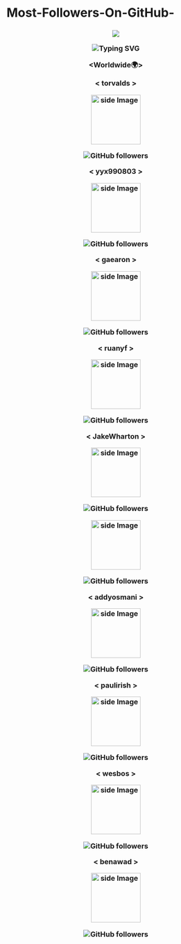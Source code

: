 # Most-Followers-On-GitHub-


<h3 align="center">

![](https://capsule-render.vercel.app/api?type=waving&color=gradient&height=150&section=header)

<p align="center">
  <div align="center">
    <img
        src="https://readme-typing-svg.herokuapp.com?font=GlossAndBloom&size=30&duration=4997&color=993300&background=FF673200&center=true&vCenter=true&lines=MOST+FOLLOWERS+;ON+GITHUB+;"
            alt="Typing SVG"
        />
    </a>
</p>
</div>

<Worldwide🌍>


< torvalds >

<img src="https://avatars.githubusercontent.com/u/1024025?v=4" alt="side Image" align="center" width="114" height="auto" />

![GitHub followers](https://img.shields.io/github/followers/torvalds?style=flat&label=FOLLOWERS)

< yyx990803 >

<img src="https://avatars.githubusercontent.com/u/499550?v=4" alt="side Image" align="center" width="114" height="auto" />

![GitHub followers](https://img.shields.io/github/followers/yyx990803?style=flat&label=FOLLOWERS)

< gaearon >

<img src="https://avatars.githubusercontent.com/u/810438?v=4" alt="side Image" align="center" width="114" height="auto" />

![GitHub followers](https://img.shields.io/github/followers/gaearon?style=flat&label=FOLLOWERS)

< ruanyf >

<img src="https://avatars.githubusercontent.com/u/905434?v=4" alt="side Image" align="center" width="114" height="auto" />

![GitHub followers](https://img.shields.io/github/followers/ruanyf?style=flat&label=FOLLOWERS)

< JakeWharton >

<img src="https://avatars.githubusercontent.com/u/66577?v=4" alt="side Image" align="center" width="114" height="auto" />

![GitHub followers](https://img.shields.io/github/followers/JakeWharton?style=flat&label=FOLLOWERS)

<tj>

<img src="https://avatars.githubusercontent.com/u/25254?v=4" alt="side Image" align="center" width="114" height="auto" />

![GitHub followers](https://img.shields.io/github/followers/tj?style=flat&label=FOLLOWERS)

< addyosmani >

<img src="https://avatars.githubusercontent.com/u/110953?v=4" alt="side Image" align="center" width="114" height="auto" />

![GitHub followers](https://img.shields.io/github/followers/addyosmani?style=flat&label=FOLLOWERS)

< paulirish >

<img src="https://avatars.githubusercontent.com/u/39191?v=4" alt="side Image" align="center" width="114" height="auto" />

![GitHub followers](https://img.shields.io/github/followers/paulirish?style=flat&label=FOLLOWERS)

< wesbos >

<img src="https://avatars.githubusercontent.com/u/176013?v=4" alt="side Image" align="center" width="114" height="auto" />

![GitHub followers](https://img.shields.io/github/followers/wesbos?style=flat&label=FOLLOWERS)

< benawad >

<img src="https://avatars.githubusercontent.com/u/7872329?v=4" alt="side Image" align="center" width="114" height="auto" />

![GitHub followers](https://img.shields.io/github/followers/benawad?style=flat&label=FOLLOWERS)


